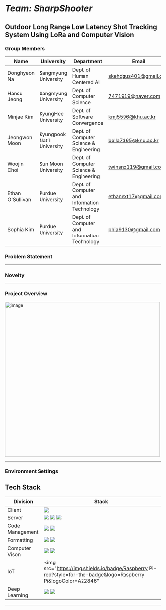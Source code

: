 # _Team: SharpShooter_

## **Outdoor Long Range Low Latency Shot Tracking System Using LoRa and Computer Vision**

### Group Members

| Name             | University                 | Department                                   | Email                 | Contact                           |
| ---------------- | -------------------------- | -------------------------------------------- | --------------------- | --------------------------------- |
| Donghyeon Na     | Sangmyung University       | Dept. of Human Centered AI                   | skehdgus401@gmail.com | https://github.com/xialGuri       |
| Hansu Jeong      | Sangmyung University       | Dept. of Computer Science                    | 7471919@naver.com     | https://github.com/8471919        |
| Minjae Kim       | KyungHee University        | Dept. of Software Convergence                | kmj5596@khu.ac.kr     | https://github.com/MinJaeKim2796  |
| Jeongwon Moon    | Kyungpook Nat’l University | Dept. of Computer Science & Engineering      | bella7365@knu.ac.kr   | https://github.com/gaarden        |
| Woojin Choi      | Sun Moon University        | Dept. of Computer Science & Engineering      | twinsno119@gmail.com  | https://github.com/woojin-choi518 |
| Ethan O'Sullivan | Purdue University          | Dept. of Computer and Information Technology | ethanext17@gmail.com  | https://github.com/ethanext       |
| Sophia Kim       | Purdue University          | Dept. of Computer and Information Technology | phia9130@gmail.com    | https://github.com/lee3155        |

### Problem Statement

---

### Novelty

---

### Project Overview

<img align="center" width="500" alt="image" src="https://user-images.githubusercontent.com/77319785/195912829-ede800aa-ab0d-4b4f-96e5-6b0785c0e531.png">

---

### Environment Settings

## Tech Stack

| Division        | Stack                                                                                                                                                                                                                                                                                                                             |
| --------------- | --------------------------------------------------------------------------------------------------------------------------------------------------------------------------------------------------------------------------------------------------------------------------------------------------------------------------------- |
| Client          | <img src="https://img.shields.io/badge/React-blue?style=for-the-badge&logo=React logoColor=61DAFB"/>                                                                                                                                                                                                                              |
| Server          | <img src="https://img.shields.io/badge/NodeJs-green?style=for-the-badge&logo=Node.js&logoColor=339933"/> <img src="https://img.shields.io/badge/Express-green?style=for-the-badge&logo=Express&logoColor=000000"/> <img src="https://img.shields.io/badge/TypeScript-blue?style=for-the-badge&logo=TypeScript&logoColor=3178C6"/> |
| Code Management | <img src="https://img.shields.io/badge/git-F05032?style=for-the-badge&logo=git&logoColor=black"/> <img src="https://img.shields.io/badge/github-181717?style=for-the-badge&logo=github&logoColor=white"/>                                                                                                                         |
| Formatting      | <img src="https://img.shields.io/badge/prettier-F7B93E?style=for-the-badge&logo=prettier&logoColor=black"/> <img src="https://img.shields.io/badge/ESLint-Purple?style=social&logo=ESLint&logoColor=4B32C3"/>                                                                                                                     |
| Computer Vison  | <img src="https://img.shields.io/badge/OpenCV-lightgreen?style=for-the-badge&logo=OpenCV&logoColor=5C3EE8"/> <img src="https://img.shields.io/badge/Python-yellow?style=social&logo=Python&logoColor=3776AB"/>                                                                                                                    |
| IoT             | <img src="https://img.shields.io/badge/Raspberry Pi-red?style=for-the-badge&logo=Raspberry Pi&logoColor=A22846"                                                                                                                                                                                                                   |
| Deep Learning   | <img src="https://img.shields.io/badge/Python-Blue?style=for-the-badge&logo=#3776AB&logoColor=white"/> <img src="https://img.shields.io/badge/Pytorch-Gray?style=for-the-badge&logo=#EE4C2C&logoColor=white"/>                                                                                                                    |

---
